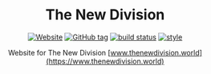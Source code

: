 <div align="center">

# The New Division

[![Website](https://img.shields.io/website-up-down-green-red/http/shields.io.svg?label=www.thenewdivision.world&style=flat-square)](https://www.thenewdivision.world) [![GitHub tag](https://img.shields.io/github/tag/codeandconspire/thenewdivision.world.svg?style=flat-square)](https://github.com/codeandconspire/thenewdivision.world/releases) [![build status](https://img.shields.io/travis/codeandconspire/thenewdivision.world/master.svg?style=flat-square)](https://travis-ci.org/codeandconspire/thenewdivision.world) [![style](https://img.shields.io/badge/code%20style-standard-brightgreen.svg?style=flat-square)](https://standardjs.com)

Website for The New Division [www.thenewdivision.world](https://www.thenewdivision.world)

</div>
